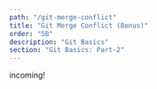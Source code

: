 ```yaml
---
path: "/git-merge-conflict"
title: "Git Merge Conflict (Bonus)"
order: "5B"
description: "Git Basics"
section: "Git Basics: Part-2"
---
```


incoming!
